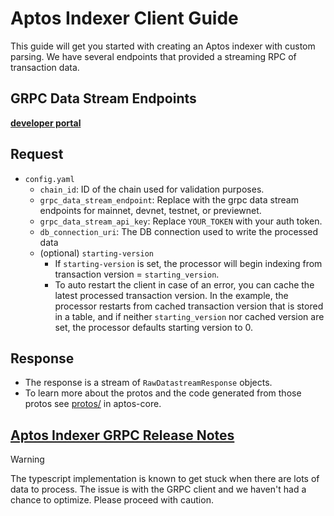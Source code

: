 # Aptos Indexer Client Guide
This guide will get you started with creating an Aptos indexer with custom parsing. We have several endpoints that provided a streaming RPC of transaction data.

## GRPC Data Stream Endpoints

__[developer portal](https://developers.aptoslabs.com)__

## Request
 - `config.yaml`
   - `chain_id`: ID of the chain used for validation purposes.
   - `grpc_data_stream_endpoint`: Replace with the grpc data stream endpoints for mainnet, devnet, testnet, or previewnet.
   - `grpc_data_stream_api_key`: Replace `YOUR_TOKEN` with your auth token.
   - `db_connection_uri`: The DB connection used to write the processed data
   - (optional) `starting-version`
     - If `starting-version` is set, the processor will begin indexing from transaction version = `starting_version`.
     - To auto restart the client in case of an error, you can cache the latest processed transaction version. In the example, the processor restarts from cached transaction version that is stored in a table, and if neither `starting_version` nor cached version are set, the processor defaults starting version to 0.

## Response
- The response is a stream of `RawDatastreamResponse` objects.
- To learn more about the protos and the code generated from those protos see [protos/](https://github.com/aptos-labs/aptos-core/tree/main/protos) in aptos-core.

## [Aptos Indexer GRPC Release Notes](https://github.com/aptos-labs/aptos-core/blob/main/ecosystem/indexer-grpc/release_notes.md)


> [!WARNING]  
> The typescript implementation is known to get stuck when there are lots of data to process. The issue is with the GRPC client and we haven't had a chance to optimize. Please proceed with caution.